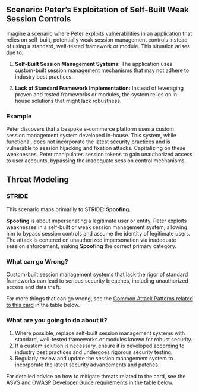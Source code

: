 ## Scenario: Peter’s Exploitation of Self-Built Weak Session Controls

Imagine a scenario where Peter exploits vulnerabilities in an application that relies on self-built, potentially weak session management controls instead of using a standard, well-tested framework or module. This situation arises due to:

1. **Self-Built Session Management Systems:** The application uses custom-built session management mechanisms that may not adhere to industry best practices.

2. **Lack of Standard Framework Implementation:** Instead of leveraging proven and tested frameworks or modules, the system relies on in-house solutions that might lack robustness.

### Example

Peter discovers that a bespoke e-commerce platform uses a custom session management system developed in-house. This system, while functional, does not incorporate the latest security practices and is vulnerable to session hijacking and fixation attacks. Capitalizing on these weaknesses, Peter manipulates session tokens to gain unauthorized access to user accounts, bypassing the inadequate session control mechanisms.

## Threat Modeling

### STRIDE

This scenario maps primarily to STRIDE: **Spoofing**.

**Spoofing** is about impersonating a legitimate user or entity.
Peter exploits weaknesses in a self-built or weak session management system, allowing him to bypass session controls and assume the identity of legitimate users.
The attack is centered on unauthorized impersonation via inadequate session enforcement, making **Spoofing** the correct primary category.

### What can go Wrong?

Custom-built session management systems that lack the rigor of standard frameworks can lead to serious security breaches, including unauthorized access and data theft.

For more things that can go wrong, see the [Common Attack Patterns related to this card](#mapping 'Common Attack Patterns related to this card [internal]') in the table below.

### What are you going to do about it?

1. Where possible, replace self-built session management systems with standard, well-tested frameworks or modules known for robust security.
2. If a custom solution is necessary, ensure it is developed according to industry best practices and undergoes rigorous security testing.
3. Regularly review and update the session management system to incorporate the latest security advancements and patches.

For detailed advice on how to mitigate threats related to the card, see the [ASVS and OWASP Developer Guide requirements ](#mapping 'ASVS and OWASP Developer Guide requirements [internal]') in the table below.
